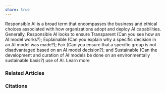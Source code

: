 ```yaml
---
share: true
---
```


Responsible AI is a broad term that encompasses the business and ethical choices associated with how organizations adopt and deploy AI capabilities. Generally, Responsible AI looks to ensure Transparent (Can you see how an AI model works?); Explainable (Can you explain why a specific decision in an AI model was made?); Fair (Can you ensure that a specific group is not disadvantaged based on an AI model decision?); and Sustainable (Can the development and curation of AI models be done on an environmentally sustainable basis?) use of AI. Learn more

### Related Articles

### Citations
